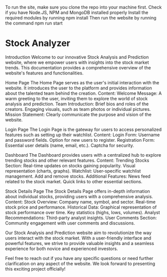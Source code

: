 To run the site, make sure you clone the repo into your machine first.
Check if you have Node.JS, NPM and MongoDB installed properly
Install the required modules by running
npm install
Then run the website by running the command
npm run start

# Stock Analyzer
Introduction
Welcome to our innovative Stock Analysis and Prediction website, where we empower users with insights into the stock market trends. This documentation provides a comprehensive overview of the website's features and functionalities.

Home Page
The Home Page serves as the user's initial interaction with the website. It introduces the user to the platform and provides information about the talented team behind the creation.
Content:
Welcome Message: A warm greeting to the user, inviting them to explore the world of stock analysis and prediction.
Team Introduction:
Brief bios and roles of the creators.
Engaging visuals, such as team photos or individual pictures.
Mission Statement: Clearly communicate the purpose and vision of the website.

Login Page
The Login Page is the gateway for users to access personalized features such as setting up their watchlist.
Content:
Login Form:
Username and password fields.
Option for new users to register.
Registration Form:
Essential user details (name, email, etc.).
Captcha for security.



Dashboard
The Dashboard provides users with a centralized hub to explore trending stocks and other relevant features.
Content:
Trending Stocks Section:
Real-time updates on stocks gaining popularity.
Visual representation (charts, graphs).
Watchlist:
User-specific watchlist management.
Add and remove stocks.
Additional Features:
News feed related to the stock market.
Quick links to other essential sections.

Stock Details Page
The Stock Details Page offers in-depth information about individual stocks, providing users with a comprehensive analysis.
Content:
Stock Overview:
Company name, symbol, and sector.
Real-time stock price and performance.
Historical Data:
Graphical representation of stock performance over time.
Key statistics (highs, lows, volumes).
Analyst Recommendations:
Third-party analyst insights.
User Comments Section:
Community engagement with user comments and discussions.

Our Stock Analysis and Prediction website aim to revolutionize the way users interact with the stock market. With a user-friendly interface and powerful features, we strive to provide valuable insights and a seamless experience for both novice and experienced investors.

Feel free to reach out if you have any specific questions or need further clarification on any aspect of the website. We look forward to presenting this exciting project officially!
